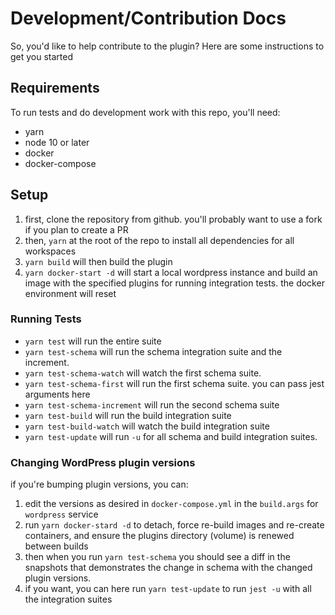 # Development/Contribution Docs

So, you'd like to help contribute to the plugin? Here are some instructions to get you started

## Requirements

To run tests and do development work with this repo, you'll need:

- yarn
- node 10 or later
- docker
- docker-compose

## Setup

1. first, clone the repository from github. you'll probably want to use a fork if you plan to create a PR
2. then, `yarn` at the root of the repo to install all dependencies for all workspaces
3. `yarn build` will then build the plugin
4. `yarn docker-start -d` will start a local wordpress instance and build an image with the specified plugins for running integration tests. the docker environment will reset

### Running Tests

- `yarn test` will run the entire suite
- `yarn test-schema` will run the schema integration suite and the increment.
- `yarn test-schema-watch` will watch the first schema suite.
- `yarn test-schema-first` will run the first schema suite. you can pass jest arguments here
- `yarn test-schema-increment` will run the second schema suite
- `yarn test-build` will run the build integration suite
- `yarn test-build-watch` will watch the build integration suite
- `yarn test-update` will run `-u` for all schema and build integration suites.

### Changing WordPress plugin versions

if you're bumping plugin versions, you can:

1. edit the versions as desired in `docker-compose.yml` in the `build.args` for `wordpress` service
2. run `yarn docker-stard -d` to detach, force re-build images and re-create containers, and ensure the plugins directory (volume) is renewed between builds
3. then when you run `yarn test-schema` you should see a diff in the snapshots that demonstrates the change in schema with the changed plugin versions.
4. if you want, you can here run `yarn test-update` to run `jest -u` with all the integration suites
